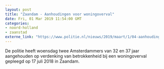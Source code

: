 ```yaml
---
layout: post
title: "Zaandam - Aanhoudingen voor woningoverval"
date: Fri, 01 Mar 2019 11:54:00 GMT
categories: 
- noord-holland 
- zaanstad 
externe_link: "https://www.politie.nl/nieuws/2019/maart/1/04-aanhoudingen-voor-woningoverval.html"
---
```


De politie heeft woensdag twee Amsterdammers van 32 en 37 jaar aangehouden op verdenking van betrokkenheid bij een woningoverval gepleegd op 17 juli 2018 in Zaandam.
